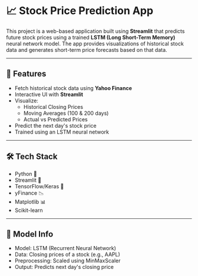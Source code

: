 # 📈 Stock Price Prediction App

This project is a web-based application built using **Streamlit** that predicts future stock prices using a trained **LSTM (Long Short-Term Memory)** neural network model. The app provides visualizations of historical stock data and generates short-term price forecasts based on that data.

---

## 🚀 Features

- Fetch historical stock data using **Yahoo Finance**
- Interactive UI with **Streamlit**
- Visualize:
  - Historical Closing Prices
  - Moving Averages (100 & 200 days)
  - Actual vs Predicted Prices
- Predict the next day's stock price
- Trained using an LSTM neural network

---

## 🛠️ Tech Stack

- Python 🐍
- Streamlit 🎈
- TensorFlow/Keras 🤖
- yFinance 📉
- Matplotlib 📊
- Scikit-learn

---

## 🧠 Model Info

- Model: LSTM (Recurrent Neural Network)
- Data: Closing prices of a stock (e.g., AAPL)
- Preprocessing: Scaled using MinMaxScaler
- Output: Predicts next day's closing price




